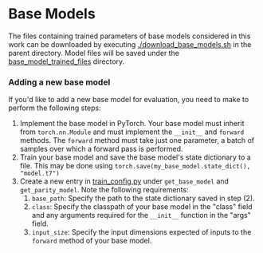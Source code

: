 # Base Models
The files containing trained parameters of base models considered in this
work can be downloaded by executing [./download_base_models.sh](../download_base_models.sh) 
in the parent directory. Model files will be saved under the
[base_model_trained_files](../base_model_trained_files) directory.

### Adding a new base model
If you'd like to add a new base model for evaluation, you need to make to
perform the following steps:
1. Implement the base model in PyTorch. Your base model must inherit from
   `torch.nn.Module` and must implement the `__init__` and `forward` methods.
   The `forward` method must take just one parameter, a batch of samples over
   which a forward pass is performed.
2. Train your base model and save the base model's state dictionary to a file.
   This may be done using `torch.save(my_base_model.state_dict(), "model.t7")`
3. Create a new entry in [train_config.py](../train_config.py) under `get_base_model` and `get_parity_model`. Note the following requirements: 
   1. `base_path`: Specify the path to the state dictionary saved in step (2).
   2. `class`: Specify the classpath of your base model in the "class" field
   and any arguments required for the `__init__` function in the "args" field.
   3. `input_size`: Specify the input dimensions expected of inputs to
   the `forward` method of your base model.
